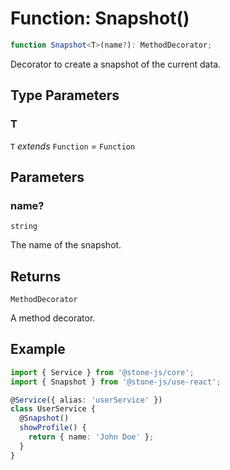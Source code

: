 # Function: Snapshot()

```ts
function Snapshot<T>(name?): MethodDecorator;
```

Decorator to create a snapshot of the current data.

## Type Parameters

### T

`T` *extends* `Function` = `Function`

## Parameters

### name?

`string`

The name of the snapshot.

## Returns

`MethodDecorator`

A method decorator.

## Example

```typescript
import { Service } from '@stone-js/core';
import { Snapshot } from '@stone-js/use-react';

@Service({ alias: 'userService' })
class UserService {
  @Snapshot()
  showProfile() {
    return { name: 'John Doe' };
  }
}
```
